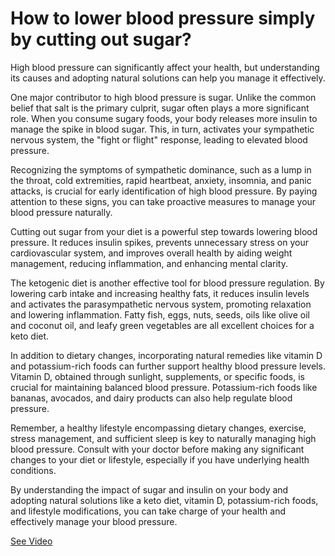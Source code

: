 # How to lower blood pressure simply by cutting out sugar?

High blood pressure can significantly affect your health, but understanding its causes and adopting natural solutions can help you manage it effectively.

One major contributor to high blood pressure is sugar. Unlike the common belief that salt is the primary culprit, sugar often plays a more significant role. When you consume sugary foods, your body releases more insulin to manage the spike in blood sugar. This, in turn, activates your sympathetic nervous system, the "fight or flight" response, leading to elevated blood pressure.

Recognizing the symptoms of sympathetic dominance, such as a lump in the throat, cold extremities, rapid heartbeat, anxiety, insomnia, and panic attacks, is crucial for early identification of high blood pressure. By paying attention to these signs, you can take proactive measures to manage your blood pressure naturally.

Cutting out sugar from your diet is a powerful step towards lowering blood pressure. It reduces insulin spikes, prevents unnecessary stress on your cardiovascular system, and improves overall health by aiding weight management, reducing inflammation, and enhancing mental clarity.

The ketogenic diet is another effective tool for blood pressure regulation. By lowering carb intake and increasing healthy fats, it reduces insulin levels and activates the parasympathetic nervous system, promoting relaxation and lowering inflammation. Fatty fish, eggs, nuts, seeds, oils like olive oil and coconut oil, and leafy green vegetables are all excellent choices for a keto diet.

In addition to dietary changes, incorporating natural remedies like vitamin D and potassium-rich foods can further support healthy blood pressure levels. Vitamin D, obtained through sunlight, supplements, or specific foods, is crucial for maintaining balanced blood pressure. Potassium-rich foods like bananas, avocados, and dairy products can also help regulate blood pressure.

Remember, a healthy lifestyle encompassing dietary changes, exercise, stress management, and sufficient sleep is key to naturally managing high blood pressure. Consult with your doctor before making any significant changes to your diet or lifestyle, especially if you have underlying health conditions.  

By understanding the impact of sugar and insulin on your body and adopting natural solutions like a keto diet, vitamin D, potassium-rich foods, and lifestyle modifications, you can take charge of your health and effectively manage your blood pressure.

 [See Video](https://www.youtube.com/embed/GzYkM5DOTps)